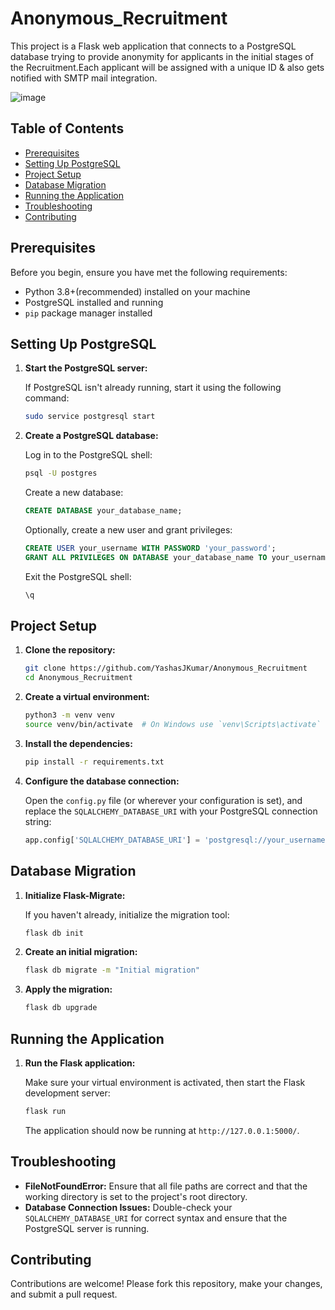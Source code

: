 # Anonymous_Recruitment

This project is a Flask web application that connects to a PostgreSQL database trying to provide anonymity for applicants in the initial stages of the Recruitment.Each applicant will be assigned with a unique ID & also gets notified with SMTP mail integration.

![image](https://github.com/user-attachments/assets/3d482164-9286-498a-ad1f-77786ef2c32f)


## Table of Contents

- [Prerequisites](#prerequisites)
- [Setting Up PostgreSQL](#setting-up-postgresql)
- [Project Setup](#project-setup)
- [Database Migration](#database-migration)
- [Running the Application](#running-the-application)
- [Troubleshooting](#troubleshooting)
- [Contributing](#contributing)

## Prerequisites

Before you begin, ensure you have met the following requirements:

- Python 3.8+(recommended) installed on your machine
- PostgreSQL installed and running
- `pip` package manager installed

## Setting Up PostgreSQL

1. **Start the PostgreSQL server:**

   If PostgreSQL isn't already running, start it using the following command:
   
   ```bash
   sudo service postgresql start
   ```

2. **Create a PostgreSQL database:**

   Log in to the PostgreSQL shell:

   ```bash
   psql -U postgres
   ```

   Create a new database:

   ```sql
   CREATE DATABASE your_database_name;
   ```

   Optionally, create a new user and grant privileges:

   ```sql
   CREATE USER your_username WITH PASSWORD 'your_password';
   GRANT ALL PRIVILEGES ON DATABASE your_database_name TO your_username;
   ```

   Exit the PostgreSQL shell:

   ```sql
   \q
   ```

## Project Setup

1. **Clone the repository:**

   ```bash
   git clone https://github.com/YashasJKumar/Anonymous_Recruitment
   cd Anonymous_Recruitment
   ```

2. **Create a virtual environment:**

   ```bash
   python3 -m venv venv
   source venv/bin/activate  # On Windows use `venv\Scripts\activate`
   ```

3. **Install the dependencies:**

   ```bash
   pip install -r requirements.txt
   ```

4. **Configure the database connection:**

   Open the `config.py` file (or wherever your configuration is set), and replace the `SQLALCHEMY_DATABASE_URI` with your PostgreSQL connection string:

   ```python
   app.config['SQLALCHEMY_DATABASE_URI'] = 'postgresql://your_username:your_password@localhost/your_database_name'
   ```

## Database Migration

1. **Initialize Flask-Migrate:**

   If you haven't already, initialize the migration tool:

   ```bash
   flask db init
   ```

2. **Create an initial migration:**

   ```bash
   flask db migrate -m "Initial migration"
   ```

3. **Apply the migration:**

   ```bash
   flask db upgrade
   ```

## Running the Application

1. **Run the Flask application:**

   Make sure your virtual environment is activated, then start the Flask development server:

   ```bash
   flask run
   ```

   The application should now be running at `http://127.0.0.1:5000/`.

## Troubleshooting

- **FileNotFoundError:** Ensure that all file paths are correct and that the working directory is set to the project's root directory.
- **Database Connection Issues:** Double-check your `SQLALCHEMY_DATABASE_URI` for correct syntax and ensure that the PostgreSQL server is running.

## Contributing

Contributions are welcome! Please fork this repository, make your changes, and submit a pull request.

